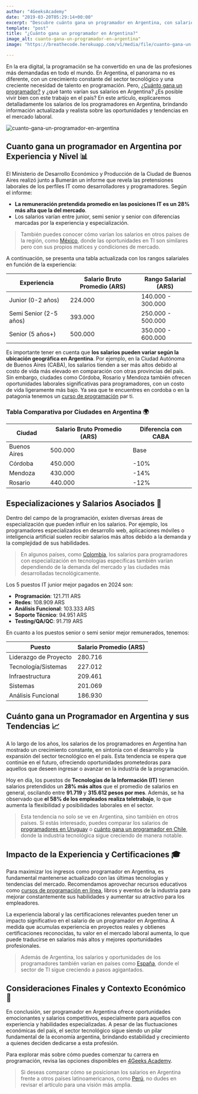 ```yaml
---
author: "4GeeksAcademy"
date: "2019-03-20T05:29:14+00:00"
excerpt: "Descubre cuánto gana un programador en Argentina, con salarios promedio de 660.000 ARS y un crecimiento constante en el sector tecnológico. Conoce las tendencias y oportunidades en el mercado laboral de programación."
template: "post" 
title: "¿Cuánto gana un programador en Argentina?"
image_alt: cuanto-gana-un-programador-en-argentina"
image: "https://breathecode.herokuapp.com/v1/media/file/cuanto-gana-un-programador-jpg"

---
```


En la era digital, la programación se ha convertido en una de las profesiones más demandadas en todo el mundo. En Argentina, el panorama no es diferente, con un crecimiento constante del sector tecnológico y una creciente necesidad de talento en programación. Pero, [¿Cuánto gana un programador?](https://4geeksacademy.com/es/cuanto-gana-un-programador/cuanto-gana-un-programador) y ¿qué tanto varían sus salarios en Argentina? ¿Es posible vivir bien con este trabajo en el país? En este artículo, explicaremos detalladamente los salarios de los programadores en Argentina, brindando información actualizada y realista sobre las oportunidades y tendencias en el mercado laboral.

![cuanto-gana-un-programador-en-argentina](https://breathecode.herokuapp.com/v1/media/file/argentina-background-post-jpg?width=400 "cuanto-gana-un-programador-en-argentina")

## Cuanto gana un programador en Argentina por Experiencia y Nivel 📊

El Ministerio de Desarrollo Económico y Producción de la Ciudad de Buenos Aires realizó junto a Bumerán un informe que revela las pretensiones laborales de los perfiles IT como desarrolladores y programadores. Según el informe:

- **La remuneración pretendida promedio en las posiciones IT es un 28% más alta que la del mercado**.
- Los salarios varían entre junior, semi senior y senior con diferencias marcadas por la experiencia y especialización.

> También puedes conocer cómo varían los salarios en otros países de la región, como [México](https://4geeksacademy.com/es/cuanto-gana-un-programador/cuanto-gana-un-programador-en-mexico), donde las oportunidades en TI son similares pero con sus propios matices y condiciones de mercado.

A continuación, se presenta una tabla actualizada con los rangos salariales en función de la experiencia:

| Experiencia | Salario Bruto Promedio (ARS) | Rango Salarial (ARS) |
|---|---|---|
| Junior (0-2 años) | 224.000 | 140.000 - 300.000 |
| Semi Senior (2-5 años) | 393.000 | 250.000 - 500.000 |
| Senior (5 años+) | 500.000 | 350.000 - 600.000 |

Es importante tener en cuenta que **los salarios pueden variar según la ubicación geográfica en Argentina**. Por ejemplo, en la Ciudad Autónoma de Buenos Aires (CABA), los salarios tienden a ser más altos debido al costo de vida más elevado en comparación con otras provincias del país. Sin embargo, ciudades como Córdoba, Rosario y Mendoza también ofrecen oportunidades laborales significativas para programadores, con un costo de vida ligeramente más bajo.
Ya sea que te encuentres en cordoba o en la patagonia tenemos un [curso de programación](/es/coding-campus/bootcamp-programacion-argentina-buenos-aires) par ti. 

### Tabla Comparativa por Ciudades en Argentina 🌍

| Ciudad      | Salario Bruto Promedio (ARS) | Diferencia con CABA |
|-------------|------------------------------|---------------------|
| Buenos Aires | 500.000 | Base |
| Córdoba     | 450.000 | -10% |
| Mendoza     | 430.000 | -14% |
| Rosario     | 440.000 | -12% |

## Especializaciones y Salarios Asociados 💼

Dentro del campo de la programación, existen diversas áreas de especialización que pueden influir en los salarios. Por ejemplo, los programadores especializados en desarrollo web, aplicaciones móviles o inteligencia artificial suelen recibir salarios más altos debido a la demanda y la complejidad de sus habilidades.

> En algunos países, como [Colombia](https://4geeksacademy.com/es/cuanto-gana-un-programador/cuanto-gana-un-programador-en-colombia), los salarios para programadores con especialización en tecnologías específicas también varían dependiendo de la demanda del mercado y las ciudades más desarrolladas tecnológicamente.

Los 5 puestos IT junior mejor pagados en 2024 son:

- **Programación**: 121.711 ARS
- **Redes**: 108.909 ARS
- **Análisis Funcional**: 103.333 ARS
- **Soporte Técnico**: 94.951 ARS
- **Testing/QA/QC**: 91.719 ARS

En cuanto a los puestos senior o semi senior mejor remunerados, tenemos:

| Puesto                 | Salario Promedio (ARS) |
|------------------------|------------------------|
| Liderazgo de Proyecto   | 280.716                |
| Tecnología/Sistemas     | 227.012                |
| Infraestructura         | 209.461                |
| Sistemas                | 201.069                |
| Análisis Funcional      | 186.930                |

## Cuánto gana un Programador en Argentina y sus Tendencias 📈

A lo largo de los años, los salarios de los programadores en Argentina han mostrado un crecimiento constante, en sintonía con el desarrollo y la expansión del sector tecnológico en el país. Esta tendencia se espera que continúe en el futuro, ofreciendo oportunidades prometedoras para aquellos que deseen ingresar o avanzar en la industria de la programación.

Hoy en día, los puestos de **Tecnologías de la Información (IT)** tienen salarios pretendidos un **28% más altos** que el promedio de salarios en general, oscilando entre **91.719** y **315.612 pesos por mes**. Además, se ha observado que **el 58% de los empleados realiza teletrabajo**, lo que aumenta la flexibilidad y posibilidades laborales en el sector.

> Esta tendencia no solo se ve en Argentina, sino también en otros países. Si estás interesado, puedes comparar los salarios de [programadores en Uruguay](https://4geeksacademy.com/es/cuanto-gana-un-programador/cuanto-gana-un-programador-en-uruguay) o [cuánto gana un programador en Chile](https://4geeksacademy.com/es/cuanto-gana-un-programador/cuanto-gana-un-programador-en-chile), donde la industria tecnológica sigue creciendo de manera notable.

## Impacto de la Experiencia y Certificaciones 🎓

Para maximizar los ingresos como programador en Argentina, es fundamental mantenerse actualizado con las últimas tecnologías y tendencias del mercado. Recomendamos aprovechar recursos educativos como [cursos de programación en línea](https://4geeksacademy.com/es/coding-campus/bootcamp-programacion-argentina-buenos-aires), libros y eventos de la industria para mejorar constantemente sus habilidades y aumentar su atractivo para los empleadores.

La experiencia laboral y las certificaciones relevantes pueden tener un impacto significativo en el salario de un programador en Argentina. A medida que acumulas experiencia en proyectos reales y obtienes certificaciones reconocidas, tu valor en el mercado laboral aumenta, lo que puede traducirse en salarios más altos y mejores oportunidades profesionales.

> Además de Argentina, los salarios y oportunidades de los programadores también varían en países como [España](https://4geeksacademy.com/es/cuanto-gana-un-programador/cuanto-gana-un-programador-en-espana), donde el sector de TI sigue creciendo a pasos agigantados.

## Consideraciones Finales y Contexto Económico 🧮

En conclusión, ser programador en Argentina ofrece oportunidades emocionantes y salarios competitivos, especialmente para aquellos con experiencia y habilidades especializadas. A pesar de las fluctuaciones económicas del país, el sector tecnológico sigue siendo un pilar fundamental de la economía argentina, brindando estabilidad y crecimiento a quienes deciden dedicarse a esta profesión.

Para explorar más sobre cómo puedes comenzar tu carrera en programación, revisa las opciones disponibles en [4Geeks Academy](https://4geeksacademy.com/es/coding-campus/bootcamp-programacion-argentina-buenos-aires).

> Si deseas comparar cómo se posicionan los salarios en Argentina frente a otros países latinoamericanos, como [Perú](https://4geeksacademy.com/es/cuanto-gana-un-programador/cuanto-gana-un-programador-en-peru), no dudes en revisar el artículo para una visión más amplia.

<call-to-action button_text="¡Contáctanos!" button_link="https://4geeksacademy.com/es/coding-campus/bootcamp-programacion-argentina-buenos-aires" background="rgba(0, 151, 205, 0.15)" title="Si estás interesado en comenzar una carrera en programación o mejorar tus habilidades existentes" text="Te invitamos a explorar nuestras opciones de capacitación y desarrollo profesional en 4Geeks. ¡Contáctanos hoy mismo para obtener más información y dar el primer paso hacia una carrera emocionante en tecnología y programación!"></call-to-action>

